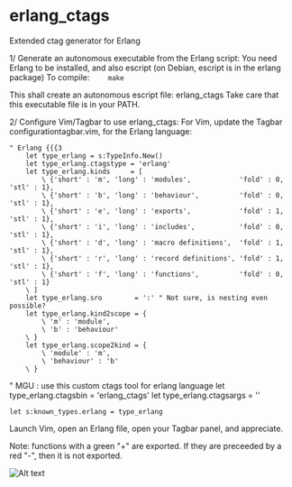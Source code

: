 # erlang_ctags
Extended ctag generator for Erlang

1/ Generate an autonomous executable from the Erlang script:
You need Erlang to be installed, and also escript (on Debian, escript is in the erlang package)
To compile:
```    make```

This shall create an autonomous escript file: erlang_ctags
Take care that this executable file is in your PATH.

2/ Configure Vim/Tagbar to use erlang_ctags:
For Vim, update the Tagbar configurationtagbar.vim, for the Erlang language:
```
" Erlang {{{3
    let type_erlang = s:TypeInfo.New()
    let type_erlang.ctagstype = 'erlang'
    let type_erlang.kinds     = [
        \ {'short' : 'm', 'long' : 'modules',            'fold' : 0, 'stl' : 1},
        \ {'short' : 'b', 'long' : 'behaviour',          'fold' : 0, 'stl' : 1},
        \ {'short' : 'e', 'long' : 'exports',            'fold' : 1, 'stl' : 1},
        \ {'short' : 'i', 'long' : 'includes',           'fold' : 0, 'stl' : 1},
        \ {'short' : 'd', 'long' : 'macro definitions',  'fold' : 1, 'stl' : 1},
        \ {'short' : 'r', 'long' : 'record definitions', 'fold' : 1, 'stl' : 1},
        \ {'short' : 'f', 'long' : 'functions',          'fold' : 0, 'stl' : 1}
    \ ]
    let type_erlang.sro        = ':' " Not sure, is nesting even possible?
    let type_erlang.kind2scope = {
        \ 'm' : 'module',
        \ 'b' : 'behaviour'
    \ }
    let type_erlang.scope2kind = {
        \ 'module' : 'm',
        \ 'behaviour' : 'b'
    \ }
```    
" MGU : use this custom ctags tool for erlang language
    let type_erlang.ctagsbin = 'erlang_ctags'
    let type_erlang.ctagsargs = ''


    let s:known_types.erlang = type_erlang


Launch Vim, open an Erlang file, open your Tagbar panel, and appreciate.

Note: functions with a green "+" are exported. If they are preceeded by a red "-", then it is not exported.

![Alt text](/erlang_tagbar.png?raw=true "Tagbar for Erlang")


